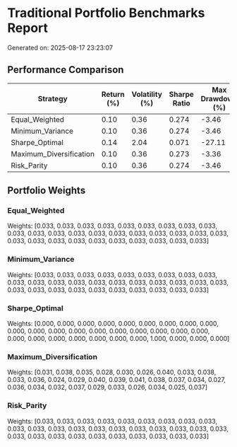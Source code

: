 # Traditional Portfolio Benchmarks Report
Generated on: 2025-08-17 23:23:07

## Performance Comparison

| Strategy | Return (%) | Volatility (%) | Sharpe Ratio | Max Drawdown (%) | VaR (95%) | CVaR (95%) |
|----------|------------|----------------|--------------|------------------|-----------|------------|
| Equal_Weighted | 0.10 | 0.36 | 0.274 | -3.46 | -0.49 | -0.64 |
| Minimum_Variance | 0.10 | 0.36 | 0.274 | -3.46 | -0.49 | -0.64 |
| Sharpe_Optimal | 0.14 | 2.04 | 0.071 | -27.11 | -3.13 | -4.05 |
| Maximum_Diversification | 0.10 | 0.36 | 0.273 | -3.36 | -0.49 | -0.64 |
| Risk_Parity | 0.10 | 0.36 | 0.274 | -3.46 | -0.49 | -0.64 |

## Portfolio Weights

### Equal_Weighted

Weights: [0.033, 0.033, 0.033, 0.033, 0.033, 0.033, 0.033, 0.033, 0.033, 0.033, 0.033, 0.033, 0.033, 0.033, 0.033, 0.033, 0.033, 0.033, 0.033, 0.033, 0.033, 0.033, 0.033, 0.033, 0.033, 0.033, 0.033, 0.033, 0.033, 0.033]

### Minimum_Variance

Weights: [0.033, 0.033, 0.033, 0.033, 0.033, 0.033, 0.033, 0.033, 0.033, 0.033, 0.033, 0.033, 0.033, 0.033, 0.033, 0.033, 0.033, 0.033, 0.033, 0.033, 0.033, 0.033, 0.033, 0.033, 0.033, 0.033, 0.033, 0.033, 0.033, 0.033]

### Sharpe_Optimal

Weights: [0.000, 0.000, 0.000, 0.000, 0.000, 0.000, 0.000, 0.000, 0.000, 0.000, 0.000, 0.000, 0.000, 0.000, 0.000, 0.000, 0.000, 0.000, 0.000, 0.000, 0.000, 0.000, 0.000, 0.000, 0.000, 0.000, 1.000, 0.000, 0.000, 0.000]

### Maximum_Diversification

Weights: [0.031, 0.038, 0.035, 0.028, 0.030, 0.026, 0.040, 0.033, 0.038, 0.033, 0.036, 0.024, 0.029, 0.040, 0.039, 0.041, 0.038, 0.037, 0.034, 0.027, 0.036, 0.034, 0.032, 0.037, 0.029, 0.033, 0.026, 0.034, 0.025, 0.037]

### Risk_Parity

Weights: [0.033, 0.033, 0.033, 0.033, 0.033, 0.033, 0.033, 0.033, 0.033, 0.033, 0.033, 0.033, 0.033, 0.033, 0.033, 0.033, 0.033, 0.033, 0.033, 0.033, 0.033, 0.033, 0.033, 0.033, 0.033, 0.033, 0.033, 0.033, 0.033, 0.033]
